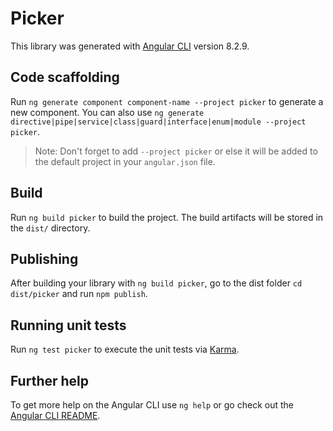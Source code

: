 # Picker

This library was generated with [Angular CLI](https://github.com/angular/angular-cli) version 8.2.9.

## Code scaffolding

Run `ng generate component component-name --project picker` to generate a new component. You can also use `ng generate directive|pipe|service|class|guard|interface|enum|module --project picker`.
> Note: Don't forget to add `--project picker` or else it will be added to the default project in your `angular.json` file. 

## Build

Run `ng build picker` to build the project. The build artifacts will be stored in the `dist/` directory.

## Publishing

After building your library with `ng build picker`, go to the dist folder `cd dist/picker` and run `npm publish`.

## Running unit tests

Run `ng test picker` to execute the unit tests via [Karma](https://karma-runner.github.io).

## Further help

To get more help on the Angular CLI use `ng help` or go check out the [Angular CLI README](https://github.com/angular/angular-cli/blob/master/README.md).
